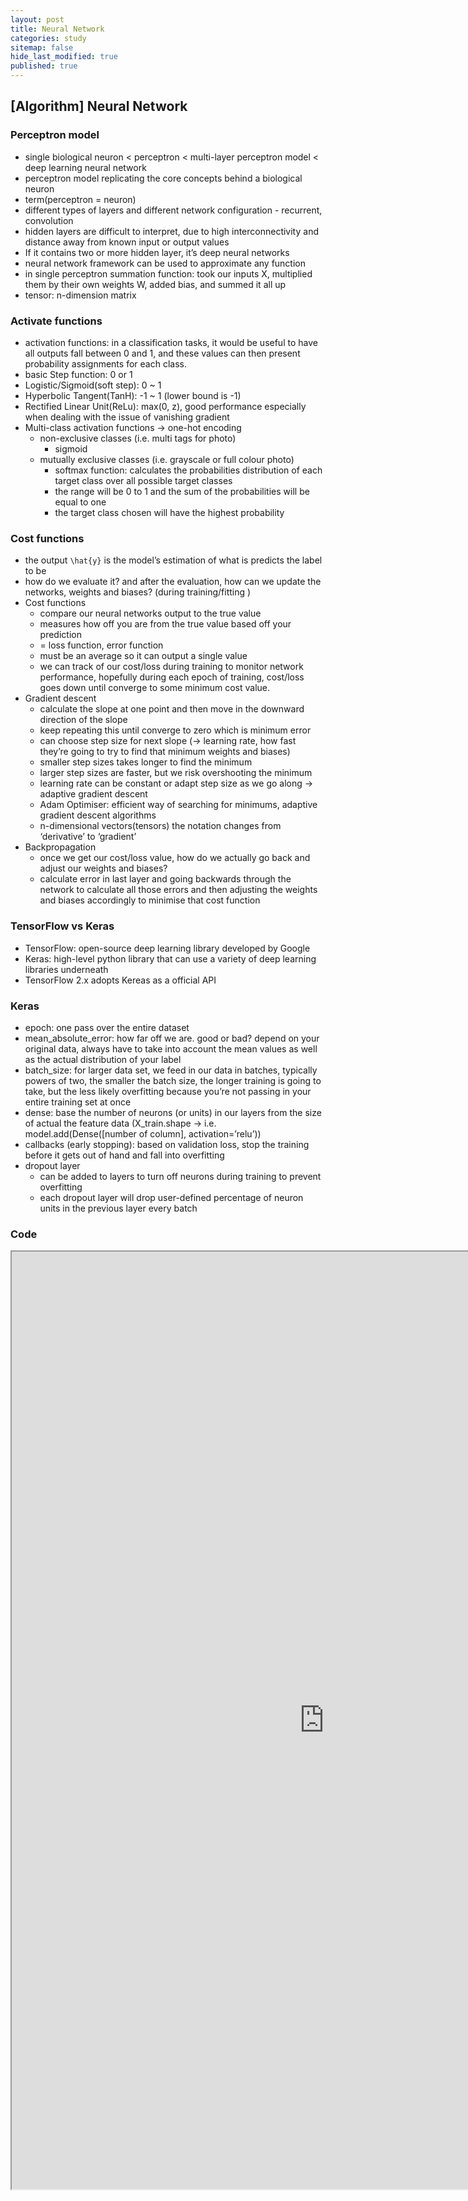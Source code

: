 ```yaml
---
layout: post
title: Neural Network
categories: study
sitemap: false
hide_last_modified: true
published: true
---
```

## [Algorithm] Neural Network

### Perceptron model

- single biological neuron < perceptron < multi-layer perceptron model < deep learning neural network
- perceptron model replicating the core concepts behind a biological neuron
- term(perceptron = neuron)
- different types of layers and different network configuration - recurrent, convolution
- hidden layers are difficult to interpret, due to high interconnectivity and distance away from known input or output values
- If it contains two or more hidden layer, it’s deep neural networks
- neural network framework can be used to approximate any function
- in single perceptron summation function: took our inputs X, multiplied them by their own weights W, added bias, and summed it all up
- tensor: n-dimension matrix

### Activate functions

- activation functions: in a classification tasks, it would be useful to have all outputs fall between 0 and 1, and these values can then present probability assignments for each class.
- basic Step function: 0 or 1
- Logistic/Sigmoid(soft step): 0 ~ 1
- Hyperbolic Tangent(TanH): -1 ~ 1 (lower bound is -1)
- Rectified Linear Unit(ReLu): max(0, z), good performance especially when dealing with the issue of vanishing gradient
- Multi-class activation functions → one-hot encoding
    - non-exclusive classes (i.e. multi tags for photo)
        - sigmoid
    - mutually exclusive classes (i.e. grayscale or full colour photo)
        - softmax function: calculates the probabilities distribution of each target class over all possible target classes
        - the range will be 0 to 1 and the sum of the probabilities will be equal to one
        - the target class chosen will have the highest probability

### Cost functions

- the output `\hat{y}` is the model’s estimation of what is predicts the label to be
- how do we evaluate it? and after the evaluation, how can we update the networks, weights and biases? (during training/fitting )
- Cost functions
    - compare our neural networks output to the true value
    - measures how off you are from the true value based off your prediction
    - = loss function, error function
    - must be an average so it can output a single value
    - we can track of our cost/loss during training to monitor network performance, hopefully during each epoch of training, cost/loss goes down until converge to some minimum cost value.
- Gradient descent
    - calculate the slope at one point and then move in the downward direction of the slope
    - keep repeating this until converge to zero which is minimum error
    - can choose step size for next slope (→ learning rate, how fast they’re going to try to find that minimum weights and biases)
    - smaller step sizes takes longer to find the minimum
    - larger step sizes are faster, but we risk overshooting the minimum
    - learning rate can be constant or adapt step size as we go along → adaptive gradient descent
    - Adam Optimiser: efficient way of searching for minimums, adaptive gradient descent algorithms
    - n-dimensional vectors(tensors) the notation changes from ‘derivative’ to ‘gradient’
- Backpropagation
    - once we get our cost/loss value, how do we actually go back and adjust our weights and biases?
    - calculate error in last layer and going backwards through the network to calculate all those errors and then adjusting the weights and biases accordingly to minimise that cost function

### TensorFlow vs Keras

- TensorFlow: open-source deep learning library developed by Google
- Keras: high-level python library that can use a variety of deep learning libraries underneath
- TensorFlow 2.x adopts Kereas as a official API

### Keras

- epoch: one pass over the entire dataset
- mean_absolute_error: how far off we are. good or bad? depend on your original data, always have to take into account the mean values as well as the actual distribution of your label
- batch_size: for larger data set, we feed in our data in batches, typically powers of two, the smaller the batch size, the longer training is going to take, but the less likely overfitting because you’re not passing in your entire training set at once
- dense: base the number of neurons (or units) in our layers from the size of actual the feature data (X_train.shape → i.e. model.add(Dense([number of column], activation=’relu’))
- callbacks (early stopping): based on validation loss, stop the training before it gets out of hand and fall into overfitting
- dropout layer
    - can be added to layers to turn off neurons during training to prevent overfitting
    - each dropout layer will drop user-defined percentage of neuron units in the previous layer every batch

### Code
<iframe src="https://nbviewer.org/github/soyeonkimgithub/Python_for_DS_and_ML_Bootcamp/blob/main/01-Recommender%20Systems%20with%20Python-Mine.ipynb" width="1000" height="1500" scrolling="yes" frameborder="1"></iframe>
